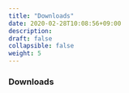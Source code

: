 ```yaml
---
title: "Downloads"
date: 2020-02-28T10:08:56+09:00
description: 
draft: false
collapsible: false
weight: 5
---
```

### Downloads
